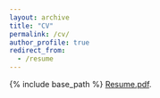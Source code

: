 ```yaml
---
layout: archive
title: "CV"
permalink: /cv/
author_profile: true
redirect_from:
  - /resume
---
```


{% include base_path %}
[Resume.pdf](https://noambuckman.github.io/files/noamBuckmanResume.pdf).

